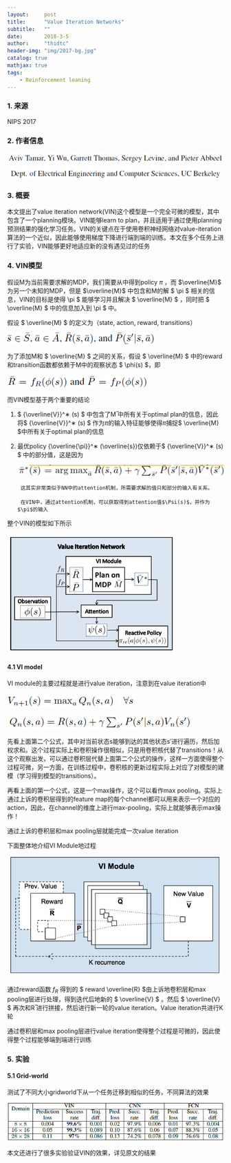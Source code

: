 ```yaml
---
layout:     post
title:      "Value Iteration Networks"
subtitle:   ""
date:       2018-3-5
author:     "thidtc"
header-img: "img/2017-bg.jpg"
catalog: true
mathjax: true
tags:
	- Reinforcement leaning
---
```


### 1. 来源
NIPS 2017

### 2. 作者信息
![](/img/value_iteration_network/author_figure1.png)

### 3. 概要
本文提出了value iteration network(VIN)这个模型是一个完全可微的模型，其中包含了一个planning模块。VIN能够learn to plan，并且适用于通过使用planning预测结果的强化学习任务。VIN的关键点在于使用卷积神经网络对value-iteration算法的一个近似，因此能够使用梯度下降进行端到端的训练。本文在多个任务上进行了实验，VIN能够更好地适应新的没有遇见过的任务

### 4. VIN模型
假设M为当前需要求解的MDP，我们需要从中得到policy $\pi$ ，而 $\overline{M}$ 为另一个未知的MDP，但是 $\overline{M}$ 中包含和M的解 $ \pi $ 相关的信息，VIN的目标是使得 \pi $ 能够学习并且解决 $ \overline{M} $ ，同时把 $ \overline{M} $ 中的信息加入到 \pi $ 中。

假设 $ \overline{M} $ 的定义为（state, action, reward, transitions）

![](/img/value_iteration_network/model_figure1.png)

为了添加M和 $ \overline{M} $ 之间的关系，假设 $ \overline{M} $ 中的reward和transition函数都依赖于M中的观察状态 $ \phi(s) $，即

![](/img/value_iteration_network/model_figure2.png)

而VIN模型基于两个重要的结论

1. $ {\overline{V}}^∗ (s) $ 中包含了M ̅中所有关于optimal plan的信息，因此将$ {\overline{V}}^∗ (s) $ 作为$\pi$的输入特征能够使得$\pi$捕捉$ \overline{M} $中所有关于optimal plan的信息

2. 最优policy {\overline{\pi}}^∗ (\overline{s})仅依赖于$ {\overline{V}}^∗ (s) $ 中的部分值，这是因为

	![](/img/value_iteration_network/model_figure3.png)

		这其实非常类似于NN中的attention机制，所需要求解的值只和部分的输入有关系。
		
		在VIN中，通过attention机制，可以获取得到attention值$\Psi(s)$，并作为$\pi$的输入

整个VIN的模型如下所示

![](/img/value_iteration_network/model_figure4.png)

#### 4.1 VI model
VI module的主要过程就是进行value iteration，注意到在value iteration中

![](/img/value_iteration_network/model_figure5.png)

![](/img/value_iteration_network/model_figure6.png)

先看上面第二个公式，其中对当前状态s能够到达的其他状态s′进行遍历，然后加权求和。这个过程实际上和卷积操作很相似，只是用卷积核代替了transitions！从这个观察出发，可以通过卷积层代替上面第二个公式的操作，这样一方面使得整个过程可微，另一方面，在训练过程中，卷积核的更新过程实际上对应了对模型的建模（学习得到模型的transitions）。

再看上面的第一个公式，这是一个max操作，这个可以看作max pooling。实际上通过上诉的卷积层得到的feature map的每个channel都可以用来表示一个对应的action，因此，在channel的维度上进行max-pooling，实际上就能够表示max操作！

通过上诉的卷积层和max pooling层就能完成一次value iteration

下面整体地介绍VI Module地过程

![](/img/value_iteration_network/model_figure7.png)

通过reward函数 $f_R$ 得到的 $ reward \overline{R} $由上诉地卷积层和max pooling层进行处理，得到迭代后地新的 $ \overline{V} $ 。然后 $ \overline{V} $ 再次和R ̅进行拼接，然后进行新一轮的value iteration。Value iteration共进行K轮

通过卷积层和max pooling层进行value iteration使得整个过程是可微的，因此使得整个过程能够端到端进行训练

### 5. 实验
#### 5.1 Grid-world
测试了不同大小gridworld下从一个任务迁移到相似的任务，不同算法的效果

![](/img/value_iteration_network/exp_figure1.png)

本文还进行了很多实验验证VIN的效果，详见原文的结果